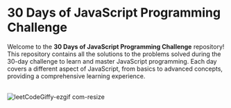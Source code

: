 # 30 Days of JavaScript Programming Challenge
Welcome to the **30 Days of JavaScript Programming Challenge** repository! This repository contains all the solutions to the problems solved during the 30-day challenge to learn and master JavaScript programming. Each day covers a different aspect of JavaScript, from basics to advanced concepts, providing a comprehensive learning experience.

<br> ![leetCodeGiffy-ezgif com-resize](https://github.com/KhyatiDhawan22/LeetCode_JavaScript/assets/112753105/de9ccd57-94ff-411a-bb9f-848dbefe82f3)

